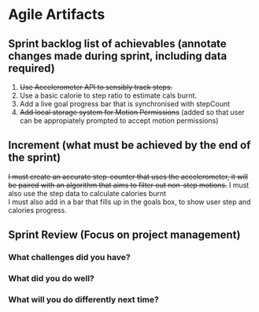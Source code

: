 # Agile Artifacts
## Sprint backlog list of achievables (annotate changes made during sprint, including data required)
1. ~~Use Accelerometer API to sensibly track steps.~~
2. Use a basic calorie to step ratio to estimate cals burnt.
3. Add a live goal progress bar that is synchronised with stepCount
4. ~~Add local storage system for Motion Permissions~~ (added so that user can be appropiately prompted to accept motion permissions)
## Increment (what must be achieved by the end of the sprint)
~~I must create an accurate step-counter that uses the accelerometer, it will be paired with an algorithm that aims to filter out non-step motions.~~
I must also use the step data to calculate calories burnt  
I must also add in a bar that fills up in the goals box, to show user step and calories progress.



## Sprint Review (Focus on project management)

### What challenges did you have?


### What did you do well?


### What will you do differently next time?


